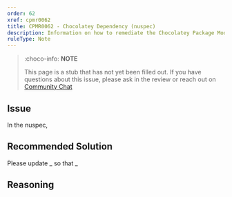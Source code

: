 ```yaml
---
order: 62
xref: cpmr0062
title: CPMR0062 - Chocolatey Dependency (nuspec)
description: Information on how to remediate the Chocolatey Package Moderation Rule 0062
ruleType: Note
---
```


<?! Include "../../../../../shared/package-validator-rule-note.txt" /?>

> :choco-info: **NOTE**
>
> This page is a stub that has not yet been filled out. If you have questions about this issue, please ask in the review or reach out on [Community Chat](https://ch0.co/community)

## Issue

In the nuspec,

## Recommended Solution

Please update _ so that _

## Reasoning

